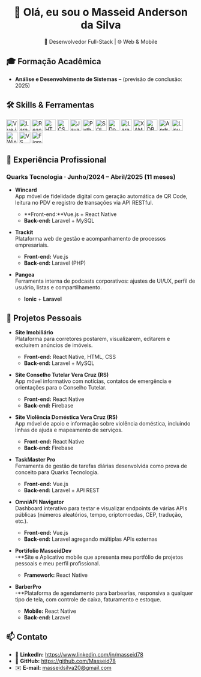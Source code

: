 <h1 align="center">👋 Olá, eu sou o Masseid Anderson da Silva</h1>
<p align="center">🚀 Desenvolvedor Full-Stack | 🌐 Web & Mobile</p>

## 🎓 Formação Acadêmica
- **Análise e Desenvolvimento de Sistemas** – (previsão de conclusão: 2025)

## 🛠️ Skills & Ferramentas
<p align="left">
  <img src="https://img.shields.io/badge/Vue.js-35495E?logo=vue.js&logoColor=4FC08D" alt="Vue.js" height="30"/>
  <img src="https://img.shields.io/badge/Laravel-FF2D20?logo=laravel&logoColor=fff" alt="Laravel" height="30"/>
  <img src="https://img.shields.io/badge/React%20Native-61DAFB?logo=react&logoColor=000" alt="React Native" height="30"/>
  <img src="https://img.shields.io/badge/HTML5-E34F26?logo=html5&logoColor=fff" alt="HTML5" height="30"/>
  <img src="https://img.shields.io/badge/CSS3-1572B6?logo=css3&logoColor=fff" alt="CSS3" height="30"/>
  <img src="https://img.shields.io/badge/JavaScript-F7DF1E?logo=javascript&logoColor=000" alt="JavaScript" height="30"/>
  <img src="https://img.shields.io/badge/Python-3776AB?logo=python&logoColor=fff" alt="Python" height="30"/>
  <img src="https://img.shields.io/badge/SQL-3178C6?logo=postgresql&logoColor=fff" alt="SQL" height="30"/>
  <img src="https://img.shields.io/badge/Docker-2496ED?logo=docker&logoColor=fff" alt="Docker" height="30"/>
  <img src="https://img.shields.io/badge/Laragon-0D5C63?logo=laragon&logoColor=fff" alt="Laragon" height="30"/>
  <img src="https://img.shields.io/badge/XAMPP-F39C12?logo=xampp&logoColor=fff" alt="XAMPP" height="30"/>
  <img src="https://img.shields.io/badge/DBeaver-1976D2?logo=dbeaver&logoColor=fff" alt="DBeaver" height="30"/>
  <img src="https://img.shields.io/badge/Android%20Studio-3DDC84?logo=android&logoColor=fff" alt="Android Studio" height="30"/>
  <img src="https://img.shields.io/badge/Linux-FCC624?logo=linux&logoColor=000" alt="Linux" height="30"/>
  <img src="https://img.shields.io/badge/Windows-0078D6?logo=windows&logoColor=fff" alt="Windows" height="30"/>
  <img src="https://img.shields.io/badge/VS%20Code-007ACC?logo=visualstudiocode&logoColor=fff" alt="VS Code" height="30"/>
  <img src="https://img.shields.io/badge/Figma-F24E1E?logo=figma&logoColor=fff" alt="Figma" height="30"/>
</p>

## 💼 Experiência Profissional
### Quarks Tecnologia · Junho/2024 – Abril/2025 (11 meses)
- **Wincard**  
  App móvel de fidelidade digital com geração automática de QR Code, leitura no PDV e registro de transações via API RESTful.  
  - **Front-end:**Vue.js + React Native  
  - **Back-end:** Laravel + MySQL
    
- **Trackit**  
  Plataforma web de gestão e acompanhamento de processos empresariais.  
  - **Front-end:** Vue.js  
  - **Back-end:** Laravel (PHP)
    
- **Pangea**  
  Ferramenta interna de podcasts corporativos: ajustes de UI/UX, perfil de usuário, listas e compartilhamento.  
  - **Ionic** + **Laravel**

## 🚀 Projetos Pessoais
- **Site Imobiliário**  
  Plataforma para corretores postarem, visualizarem, editarem e excluírem anúncios de imóveis.  
  - **Front-end:** React Native, HTML, CSS  
  - **Back-end:** Laravel + MySQL
    
- **Site Conselho Tutelar Vera Cruz (RS)**  
  App móvel informativo com notícias, contatos de emergência e orientações para o Conselho Tutelar.  
  - **Front-end:** React Native  
  - **Back-end:** Firebase
    
- **Site Violência Doméstica Vera Cruz (RS)**  
  App móvel de apoio e informação sobre violência doméstica, incluindo linhas de ajuda e mapeamento de serviços.  
  - **Front-end:** React Native  
  - **Back-end:** Firebase
    
- **TaskMaster Pro**  
  Ferramenta de gestão de tarefas diárias desenvolvida como prova de conceito para Quarks Tecnologia.  
  - **Front-end:** Vue.js  
  - **Back-end:** Laravel + API REST
    
- **OmniAPI Navigator**  
  Dashboard interativo para testar e visualizar endpoints de várias APIs públicas (números aleatórios, tempo, criptomoedas, CEP, tradução, etc.).  
  - **Front-end:** Vue.js  
  - **Back-end:** Laravel agregando múltiplas APIs externas
    
- **Portifolio MasseidDev**  
  -**Site e Aplicativo mobile que apresenta meu portfólio de projetos pessoais e meu perfil profissional.  
  - **Framework:** React Native
    
- **BarberPro**  
  -**Plataforma de agendamento para barbearias, responsiva a qualquer tipo de tela, com controle de caixa, faturamento e estoque.  
  - **Mobile:** React Native  
  - **Back-end:** Laravel

## 📫 Contato
- 🔗 **LinkedIn:** https://www.linkedin.com/in/masseid78  
- 🐙 **GitHub:** https://github.com/Masseid78  
- ✉️ **E-mail:** masseidsilva20@gmail.com  

 

